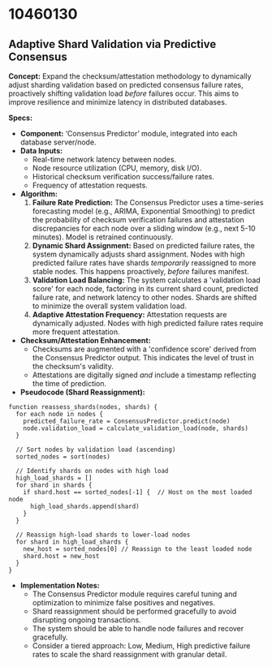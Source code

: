 # 10460130

## Adaptive Shard Validation via Predictive Consensus

**Concept:** Expand the checksum/attestation methodology to dynamically adjust sharding validation based on predicted consensus failure rates, proactively shifting validation load *before* failures occur. This aims to improve resilience and minimize latency in distributed databases.

**Specs:**

*   **Component:** ‘Consensus Predictor’ module, integrated into each database server/node.
*   **Data Inputs:**
    *   Real-time network latency between nodes.
    *   Node resource utilization (CPU, memory, disk I/O).
    *   Historical checksum verification success/failure rates.
    *   Frequency of attestation requests.
*   **Algorithm:**
    1.  **Failure Rate Prediction:** The Consensus Predictor uses a time-series forecasting model (e.g., ARIMA, Exponential Smoothing) to predict the probability of checksum verification failures and attestation discrepancies for each node over a sliding window (e.g., next 5-10 minutes). Model is retrained continuously.
    2.  **Dynamic Shard Assignment:** Based on predicted failure rates, the system dynamically adjusts shard assignment. Nodes with high predicted failure rates have shards *temporarily* reassigned to more stable nodes. This happens proactively, *before* failures manifest.
    3.  **Validation Load Balancing:** The system calculates a 'validation load score' for each node, factoring in its current shard count, predicted failure rate, and network latency to other nodes.  Shards are shifted to minimize the overall system validation load.
    4.  **Adaptive Attestation Frequency:** Attestation requests are dynamically adjusted. Nodes with high predicted failure rates require more frequent attestation.
*   **Checksum/Attestation Enhancement:**
    *   Checksums are augmented with a 'confidence score' derived from the Consensus Predictor output. This indicates the level of trust in the checksum's validity.
    *   Attestations are digitally signed *and* include a timestamp reflecting the time of prediction.
*   **Pseudocode (Shard Reassignment):**

```
function reassess_shards(nodes, shards) {
  for each node in nodes {
    predicted_failure_rate = ConsensusPredictor.predict(node)
    node.validation_load = calculate_validation_load(node, shards)
  }

  // Sort nodes by validation load (ascending)
  sorted_nodes = sort(nodes)

  // Identify shards on nodes with high load
  high_load_shards = []
  for shard in shards {
    if shard.host == sorted_nodes[-1] {  // Host on the most loaded node
      high_load_shards.append(shard)
    }
  }

  // Reassign high-load shards to lower-load nodes
  for shard in high_load_shards {
    new_host = sorted_nodes[0] // Reassign to the least loaded node
    shard.host = new_host
  }
}
```

*   **Implementation Notes:**
    *   The Consensus Predictor module requires careful tuning and optimization to minimize false positives and negatives.
    *   Shard reassignment should be performed gracefully to avoid disrupting ongoing transactions.
    *   The system should be able to handle node failures and recover gracefully.
    *   Consider a tiered approach: Low, Medium, High predictive failure rates to scale the shard reassignment with granular detail.